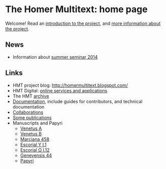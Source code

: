 # The Homer Multitext: home page



Welcome!  Read an [introduction to the project](welcome.html),  and [more information about the project](about.html).

## News ##

 - Information about [summer seminar 2014](summer2014)
 

## Links

- HMT project blog: <http://homermultitext.blogspot.com/>
- HMT Digital:  [online services and applications](hmtdigital.html)
- The HMT [archive](hmtarchive.html)
 - [Documentation](hmt-docs), include guides for contributors, and technical documentation
- [Collaborations](collaboration.html)
- [Some publications](publications.html)
- Manuscripts and Papyri
    - [Venetus A](venetusA.html)
    - [Venetus B](venetusB.html)
    - [Marciana 458](marciana458.html)
    - [Escorial Y I.1](upsilon-1-1.html)
    - [Escorial Ω I.12](omega-1-12.html)
    - [Genevensis 44](genevensis44.html)
    - [Papyri](papyri.html)

[1]: http://homermultitext.github.io/
